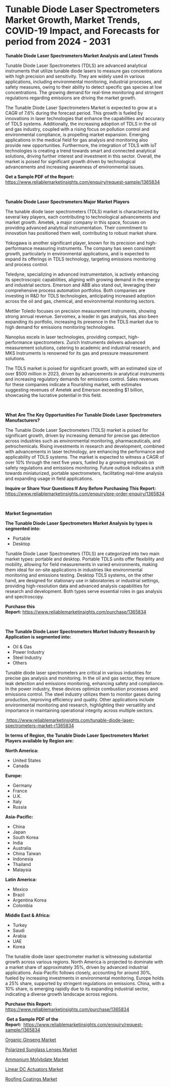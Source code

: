 <p><h1>Tunable Diode Laser Spectrometers Market Growth, Market Trends, COVID-19 Impact, and Forecasts for period from 2024 - 2031</h1></p><p><strong>Tunable Diode Laser Spectrometers Market Analysis and Latest Trends</strong></p>
<p><p>Tunable Diode Laser Spectrometers (TDLS) are advanced analytical instruments that utilize tunable diode lasers to measure gas concentrations with high precision and sensitivity. They are widely used in various applications, including environmental monitoring, industrial processes, and safety measures, owing to their ability to detect specific gas species at low concentrations. The growing demand for real-time monitoring and stringent regulations regarding emissions are driving the market growth.</p><p>The Tunable Diode Laser Spectrometers Market is expected to grow at a CAGR of 7.6% during the forecast period. This growth is fueled by innovations in laser technologies that enhance the capabilities and accuracy of TDLS systems. Additionally, the increasing adoption of TDLS in the oil and gas industry, coupled with a rising focus on pollution control and environmental compliance, is propelling market expansion. Emerging applications in the medical field for gas analysis and monitoring also provide new opportunities. Furthermore, the integration of TDLS with IoT technologies is creating a trend towards smart and connected analytical solutions, driving further interest and investment in this sector. Overall, the market is poised for significant growth driven by technological advancements and increasing awareness of environmental issues.</p></p>
<p><strong>Get a Sample PDF of the Report:&nbsp;</strong> <a href="https://www.reliablemarketinsights.com/enquiry/request-sample/1365834?utm_campaign=1937&utm_medium=2&utm_source=Github&utm_content=ia&utm_term=26122024&utm_id=tunable-diode-laser-spectrometers">https://www.reliablemarketinsights.com/enquiry/request-sample/1365834</a></p>
<p>&nbsp;</p>
<p><strong>Tunable Diode Laser Spectrometers Major Market Players</strong></p>
<p><p>The tunable diode laser spectrometers (TDLS) market is characterized by several key players, each contributing to technological advancements and market growth. Ametek, a major company in this space, focuses on providing advanced analytical instrumentation. Their commitment to innovation has positioned them well, contributing to robust market share.</p><p>Yokogawa is another significant player, known for its precision and high-performance measuring instruments. The company has seen consistent growth, particularly in environmental applications, and is expected to expand its offerings in TDLS technology, targeting emissions monitoring and process control.</p><p>Teledyne, specializing in advanced instrumentation, is actively enhancing its spectroscopic capabilities, aligning with growing demand in the energy and industrial sectors. Emerson and ABB also stand out, leveraging their comprehensive process automation portfolios. Both companies are investing in R&D for TDLS technologies, anticipating increased adoption across the oil and gas, chemical, and environmental monitoring sectors.</p><p>Mettler Toledo focuses on precision measurement instruments, showing strong annual revenue. Servomex, a leader in gas analysis, has also been expanding its portfolio, increasing its presence in the TDLS market due to high demand for emissions monitoring technologies.</p><p>Nanoplus excels in laser technologies, providing compact, high-performance spectrometers. Zurich Instruments delivers advanced measurement solutions, catering to academic and industrial research, and MKS Instruments is renowned for its gas and pressure measurement solutions. </p><p>The TDLS market is poised for significant growth, with an estimated size of over $500 million in 2023, driven by advancements in analytical instruments and increasing regulatory demands for emissions control. Sales revenues for these companies indicate a flourishing market, with estimates suggesting revenues of Ametek and Emerson exceeding $1 billion, showcasing the lucrative potential in this field.</p></p>
<p>&nbsp;</p>
<p><strong>What Are The Key Opportunities For Tunable Diode Laser Spectrometers Manufacturers?</strong></p>
<p><p>The Tunable Diode Laser Spectrometers (TDLS) market is poised for significant growth, driven by increasing demand for precise gas detection across industries such as environmental monitoring, pharmaceuticals, and petrochemicals. Rising investments in research and development, combined with advancements in laser technology, are enhancing the performance and applicability of TDLS systems. The market is expected to witness a CAGR of over 10% through the next five years, fueled by a growing emphasis on safety regulations and emissions monitoring. Future outlook indicates a shift towards miniaturized, portable spectrometers, facilitating real-time analysis and expanding usage in field applications.</p></p>
<p><strong>Inquire or Share Your Questions If Any Before Purchasing This Report:</strong> <a href="https://www.reliablemarketinsights.com/enquiry/pre-order-enquiry/1365834?utm_campaign=1937&utm_medium=2&utm_source=Github&utm_content=ia&utm_term=26122024&utm_id=tunable-diode-laser-spectrometers">https://www.reliablemarketinsights.com/enquiry/pre-order-enquiry/1365834</a></p>
<p>&nbsp;</p>
<p><strong>Market Segmentation</strong></p>
<p><strong>The Tunable Diode Laser Spectrometers Market Analysis by types is segmented into:</strong></p>
<p><ul><li>Portable</li><li>Desktop</li></ul></p>
<p><p>Tunable Diode Laser Spectrometers (TDLS) are categorized into two main market types: portable and desktop. Portable TDLS units offer flexibility and mobility, allowing for field measurements in varied environments, making them ideal for on-site applications in industries like environmental monitoring and emissions testing. Desktop TDLS systems, on the other hand, are designed for stationary use in laboratories or industrial settings, providing high-resolution data and advanced analysis capabilities for research and development. Both types serve essential roles in gas analysis and spectroscopy.</p></p>
<p><strong>Purchase this Report:&nbsp;</strong><a href="https://www.reliablemarketinsights.com/purchase/1365834?utm_campaign=1937&utm_medium=2&utm_source=Github&utm_content=ia&utm_term=26122024&utm_id=tunable-diode-laser-spectrometers">https://www.reliablemarketinsights.com/purchase/1365834</a></p>
<p>&nbsp;</p>
<p><strong>The Tunable Diode Laser Spectrometers Market Industry Research by Application is segmented into:</strong></p>
<p><ul><li>Oil & Gas</li><li>Power Industry</li><li>Steel Industry</li><li>Others</li></ul></p>
<p><p>Tunable diode laser spectrometers are critical in various industries for precise gas analysis and monitoring. In the oil and gas sector, they ensure leak detection and emissions monitoring, enhancing safety and compliance. In the power industry, these devices optimize combustion processes and emissions control. The steel industry utilizes them to monitor gases during production, improving efficiency and quality. Other applications include environmental monitoring and research, highlighting their versatility and importance in maintaining operational integrity across multiple sectors.</p></p>
<p><a href="https://www.reliablemarketinsights.com/tunable-diode-laser-spectrometers-market-r1365834?utm_campaign=1937&utm_medium=2&utm_source=Github&utm_content=ia&utm_term=26122024&utm_id=tunable-diode-laser-spectrometers">&nbsp;https://www.reliablemarketinsights.com/tunable-diode-laser-spectrometers-market-r1365834</a></p>
<p><strong>In terms of Region, the Tunable Diode Laser Spectrometers Market Players available by Region are:</strong></p>
<p>
    <p> <strong> North America: </strong>
        <ul>
            <li>United States</li>
            <li>Canada</li>
        </ul>
        </p> 
    <p> <strong> Europe: </strong>
        <ul>
            <li>Germany</li>
            <li>France</li>
            <li>U.K.</li>
            <li>Italy</li>
            <li>Russia</li>
        </ul>
        </p> 
    <p> <strong> Asia-Pacific: </strong>
        <ul>
            <li>China</li>
            <li>Japan</li>
            <li>South Korea</li>
            <li>India</li>
            <li>Australia</li>
            <li>China Taiwan</li>
            <li>Indonesia</li>
            <li>Thailand</li>
            <li>Malaysia</li>
        </ul>
        </p> 
    <p> <strong> Latin America: </strong>
        <ul>
            <li>Mexico</li>
            <li>Brazil</li>
            <li>Argentina Korea</li>
            <li>Colombia</li>
        </ul>
        </p> 
    <p> <strong> Middle East & Africa: </strong>
        <ul>
            <li>Turkey</li>
            <li>Saudi</li>
            <li>Arabia</li>
            <li>UAE</li>
            <li>Korea</li>
        </ul>
    </p>
    </p>
<p><p>The tunable diode laser spectrometer market is witnessing substantial growth across various regions. North America is projected to dominate with a market share of approximately 35%, driven by advanced industrial applications. Asia-Pacific follows closely, accounting for around 30%, fueled by increasing investments in environmental monitoring. Europe holds a 25% share, supported by stringent regulations on emissions. China, with a 10% share, is emerging rapidly due to its expanding industrial sector, indicating a diverse growth landscape across regions.</p></p>
<p><strong>Purchase this Report: </strong><a href="https://www.reliablemarketinsights.com/purchase/1365834?utm_campaign=1937&utm_medium=2&utm_source=Github&utm_content=ia&utm_term=26122024&utm_id=tunable-diode-laser-spectrometers">https://www.reliablemarketinsights.com/purchase/1365834</a></p>
<p>&nbsp;<strong>Get a Sample PDF of the Report:&nbsp;&nbsp;</strong><a href="https://www.reliablemarketinsights.com/enquiry/request-sample/1365834?utm_campaign=1937&utm_medium=2&utm_source=Github&utm_content=ia&utm_term=26122024&utm_id=tunable-diode-laser-spectrometers">https://www.reliablemarketinsights.com/enquiry/request-sample/1365834</a></p>
<p><strong></strong></p>
<p><p><a href="https://www.linkedin.com/pulse/evaluating-organic-ginseng-market-trends-growth-opportunities-y2czf?utm_campaign=1937&utm_medium=2&utm_source=Github&utm_content=ia&utm_term=26122024&utm_id=tunable-diode-laser-spectrometers">Organic Ginseng Market</a></p><p><a href="https://www.linkedin.com/pulse/polarized-sunglass-lenses-market-overview-forecasted-xtj2c?utm_campaign=1937&utm_medium=2&utm_source=Github&utm_content=ia&utm_term=26122024&utm_id=tunable-diode-laser-spectrometers">Polarized Sunglass Lenses Market</a></p><p><a href="https://www.linkedin.com/pulse/market-dynamics-ammonium-molybdate-key-trends-macroeconomic-factors-kxhse?utm_campaign=1937&utm_medium=2&utm_source=Github&utm_content=ia&utm_term=26122024&utm_id=tunable-diode-laser-spectrometers">Ammonium Molybdate Market</a></p><p><a href="https://www.linkedin.com/pulse/future-forecast-linear-dc-actuators-market-size-136-cagr-fkf0e?utm_campaign=1937&utm_medium=2&utm_source=Github&utm_content=ia&utm_term=26122024&utm_id=tunable-diode-laser-spectrometers">Linear DC Actuators Market</a></p><p><a href="https://www.linkedin.com/pulse/roofing-coatings-market-research-key-insights-driving-growth-ni2ae?utm_campaign=1937&utm_medium=2&utm_source=Github&utm_content=ia&utm_term=26122024&utm_id=tunable-diode-laser-spectrometers">Roofing Coatings Market</a></p></p>